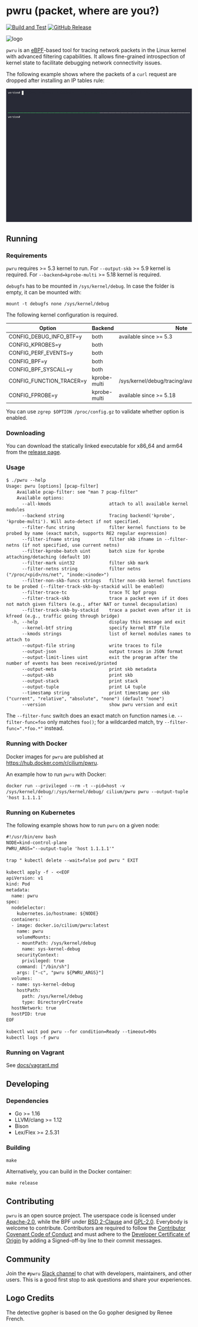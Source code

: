 # pwru (packet, where are you?)

[![Build and Test](https://github.com/cilium/pwru/actions/workflows/test.yml/badge.svg?branch=main)](https://github.com/cilium/pwru/actions/workflows/test.yml)
[![GitHub Release](https://img.shields.io/github/release/cilium/pwru.svg?style=flat)](https://github.com/cilium/pwru/releases/latest)

![logo](logo.png "Detective Gopher is looking for packet traces left by eBPF bee")

`pwru` is an [eBPF](https://ebpf.io)-based tool for tracing network packets in
the Linux kernel with advanced filtering capabilities. It allows fine-grained
introspection of kernel state to facilitate debugging network connectivity issues.

The following example shows where the packets of a `curl` request are dropped
after installing an IP tables rule:

![demo](demo.gif)

## Running

### Requirements

`pwru` requires >= 5.3 kernel to run. For `--output-skb` >= 5.9 kernel is required. For `--backend=kprobe-multi` >= 5.18 kernel is required.

`debugfs` has to be mounted in `/sys/kernel/debug`. In case the folder is empty, it can be mounted with:

```
mount -t debugfs none /sys/kernel/debug
```

The following kernel configuration is required.

|           Option         | Backend      |                   Note                               |
| ------------------------ | -------------|----------------------------------------------------- |
| CONFIG_DEBUG_INFO_BTF=y  | both         | available since >= 5.3                               |
| CONFIG_KPROBES=y         | both         |                                                      |
| CONFIG_PERF_EVENTS=y     | both         |                                                      |
| CONFIG_BPF=y             | both         |                                                      |
| CONFIG_BPF_SYSCALL=y     | both         |                                                      |
| CONFIG_FUNCTION_TRACER=y | kprobe-multi | /sys/kernel/debug/tracing/available_filter_functions |
| CONFIG_FPROBE=y          | kprobe-multi | available since >= 5.18                              |

You can use `zgrep $OPTION /proc/config.gz` to validate whether option is enabled.

### Downloading

You can download the statically linked executable for x86\_64 and arm64 from the
[release page](https://github.com/cilium/pwru/releases).

### Usage

```
$ ./pwru --help
Usage: pwru [options] [pcap-filter]
    Available pcap-filter: see "man 7 pcap-filter"
    Available options:
      --all-kmods                      attach to all available kernel modules
      --backend string                 Tracing backend('kprobe', 'kprobe-multi'). Will auto-detect if not specified.
      --filter-func string             filter kernel functions to be probed by name (exact match, supports RE2 regular expression)
      --filter-ifname string           filter skb ifname in --filter-netns (if not specified, use current netns)
      --filter-kprobe-batch uint       batch size for kprobe attaching/detaching (default 10)
      --filter-mark uint32             filter skb mark
      --filter-netns string            filter netns ("/proc/<pid>/ns/net", "inode:<inode>")
      --filter-non-skb-funcs strings   filter non-skb kernel functions to be probed (--filter-track-skb-by-stackid will be enabled)
      --filter-trace-tc                trace TC bpf progs
      --filter-track-skb               trace a packet even if it does not match given filters (e.g., after NAT or tunnel decapsulation)
      --filter-track-skb-by-stackid    trace a packet even after it is kfreed (e.g., traffic going through bridge)
  -h, --help                           display this message and exit
      --kernel-btf string              specify kernel BTF file
      --kmods strings                  list of kernel modules names to attach to
      --output-file string             write traces to file
      --output-json                    output traces in JSON format
      --output-limit-lines uint        exit the program after the number of events has been received/printed
      --output-meta                    print skb metadata
      --output-skb                     print skb
      --output-stack                   print stack
      --output-tuple                   print L4 tuple
      --timestamp string               print timestamp per skb ("current", "relative", "absolute", "none") (default "none")
      --version                        show pwru version and exit
```

The `--filter-func` switch does an exact match on function names i.e.
`--filter-func=foo` only matches `foo()`; for a wildcarded match, try
`--filter-func=".*foo.*"` instead.

### Running with Docker

Docker images for `pwru` are published at https://hub.docker.com/r/cilium/pwru.

An example how to run `pwru` with Docker:

```
docker run --privileged --rm -t --pid=host -v /sys/kernel/debug/:/sys/kernel/debug/ cilium/pwru pwru --output-tuple 'host 1.1.1.1'
```

### Running on Kubernetes

The following example shows how to run `pwru` on a given node:
```
#!/usr/bin/env bash
NODE=kind-control-plane
PWRU_ARGS="--output-tuple 'host 1.1.1.1'"

trap " kubectl delete --wait=false pod pwru " EXIT

kubectl apply -f - <<EOF
apiVersion: v1
kind: Pod
metadata:
  name: pwru
spec:
  nodeSelector:
    kubernetes.io/hostname: ${NODE}
  containers:
  - image: docker.io/cilium/pwru:latest
    name: pwru
    volumeMounts:
    - mountPath: /sys/kernel/debug
      name: sys-kernel-debug
    securityContext:
      privileged: true
    command: ["/bin/sh"]
    args: ["-c", "pwru ${PWRU_ARGS}"]
  volumes:
  - name: sys-kernel-debug
    hostPath:
      path: /sys/kernel/debug
      type: DirectoryOrCreate
  hostNetwork: true
  hostPID: true
EOF

kubectl wait pod pwru --for condition=Ready --timeout=90s
kubectl logs -f pwru
```

### Running on Vagrant

See [docs/vagrant.md](docs/vagrant.md)

## Developing

### Dependencies

* Go >= 1.16
* LLVM/clang >= 1.12
* Bison
* Lex/Flex >= 2.5.31

### Building

```
make
```

Alternatively, you can build in the Docker container:

```
make release
```

## Contributing

`pwru` is an open source project. The userspace code is licensed under
[Apache-2.0](LICENSE), while the BPF under [BSD 2-Clause](bpf/LICENSE.BSD-2-Clause)
and [GPL-2.0](bpf/LICENSE.GPL-2.0). Everybody is welcome to contribute.
Contributors are required to follow the [Contributor Covenant Code of
Conduct](https://www.contributor-covenant.org/version/1/4/code-of-conduct/) and
must adhere to the [Developer Certificate of
Origin](https://developercertificate.org/) by adding a Signed-off-by line to
their commit messages.

## Community

Join the `#pwru` [Slack channel](https://cilium.herokuapp.com/) to chat with
developers, maintainers, and other users. This is a good first stop to ask
questions and share your experiences.

## Logo Credits

The detective gopher is based on the Go gopher designed by Renee French.
